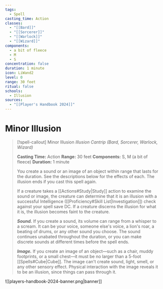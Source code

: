 ```yaml
---
tags:
  - Spell
casting_time: Action
classes:
  - "[[Bard]]"
  - "[[Sorcerer]]"
  - "[[Warlock]]"
  - "[[Wizard]]"
components:
  - a bit of fleece
  - M
  - S
concentration: false
duration: 1 minute
icon: LiWand2
level: 0
range: 30 feet
ritual: false
schools:
  - Illusion
sources:
  - "[[Player's Handbook 2024]]"
---
```


# Minor Illusion

>[!spell-callout] Minor Illusion
>_Illusion Cantrip (Bard, Sorcerer, Warlock, Wizard)_
>
>**Casting Time:** Action
>**Range:** 30 feet
>**Components:** S, M (a bit of fleece)
>**Duration:** 1 minute
>
>You create a sound or an image of an object within range that lasts for the duration. See the descriptions below for the effects of each. The illusion ends if you cast this spell again.
>
>If a creature takes a [[Actions#Study\|Study]] action to examine the sound or image, the creature can determine that it is an illusion with a successful Intelligence ([[Proficiency#Skill List\|Investigation]]) check against your spell save DC. If a creature discerns the illusion for what it is, the illusion becomes faint to the creature.
>
>**_Sound._** If you create a sound, its volume can range from a whisper to a scream. It can be your voice, someone else's voice, a lion's roar, a beating of drums, or any other sound you choose. The sound continues unabated throughout the duration, or you can make discrete sounds at different times before the spell ends.
>
>**_Image._** If you create an image of an object—such as a chair, muddy footprints, or a small chest—it must be no larger than a 5-foot [[Spells#Cube\|Cube]]. The image can't create sound, light, smell, or any other sensory effect. Physical interaction with the image reveals it to be an illusion, since things can pass through it.


![[players-handbook-2024-banner.png|banner]]
